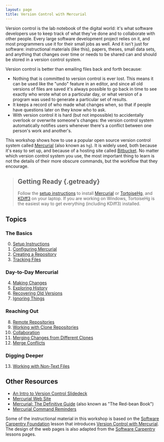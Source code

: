```yaml
---
layout: page
title: Version Control with Mercurial
---
```

Version control is the lab notebook of the digital world:
it's what software developers use to keep track of what they've done and to collaborate with other people.
Every large software development project relies on it,
and most programmers use it for their small jobs as well.
And it isn't just for software:
instructional materials (like this),
papers,
theses,
small data sets,
and anything that changes over time or needs to be shared can and should be stored in a version control system.

Version control is better than emailing files back and forth because:

*   Nothing that is committed to version control is ever lost.
    This means it can be used like the "undo" feature in an editor,
    and since all old versions of files are saved it's always possible to go back in time to see exactly who wrote what on a particular day,
    or what version of a program was used to generate a particular set of results.
*   It keeps a record of who made what changes when,
    so that if people have questions later on they know who to ask.
*   With version control it is hard (but not impossible) to accidentally overlook or overwrite someone's changes:
    the version control system automatically notifies users whenever there's a conflict between one person's work and another's.

This workshop shows how to use a popular open source version control system called [Mercurial][mercurial] (also known as `hg`).
It is widely used,
both because it's easy to set up,
and because of a hosting site called [Bitbucket](http://bitbucket.org).
No matter which version control system you use,
the most important thing to learn is not the details of their more obscure commands,
but the workflow that they encourage.

[mercurial]: https://mercurial.selenic.com/


> ## Getting Ready {.getready}
>
> Follow the [setup instructions](setup.html) to install [Mercurial][mercurial] or [TortoiseHg](http://tortoisehg.bitbucket.org/),
> and [KDiff3](http://kdiff3.sourceforge.net/) on your laptop.
> If you are working on Windows,
> TortoiseHg is the easiest way to get everything (including KDiff3) installed.


## Topics

### The Basics
0. [Setup Instructions](00-setup.html)
1. [Configuring Mercurial](01-configuration.html)
2. [Creating a Repository](02-create-repo.html)
3. [Tracking Files](03-tracking.html)

### Day-to-Day Mercurial
4. [Making Changes](04-changes.html)
5. [Exploring History](05-history.html)
6. [Recovering Old Versions](06-revert.html)
7. [Ignoring Things](07-ignore.html)

### Reaching Out
8. [Remote Repositories](08-remote-repos.html)
9. [Working with Clone Repositories](09-repo-clones.html)
10. [Collaboration](10-collaboration.html)
11. [Merging Changes from Different Clones](11-merges.html)
12. [Merge Conflicts](12-conflicts.html)

### Digging Deeper
13. [Working with Non-Text Files](13-non-text.html)


## Other Resources

* [An Intro to Version Control Slidedeck](intro-slides.html)
* [Mercurial Web Site](https://mercurial.selenic.com/)
* [Mercurial: The Definitive Guide](http://hgbook.red-bean.com/) (also known as "The Red-bean Book")
* [Mercurial Command Reminders](commands.html)


Some of the instructional material in this workshop is based on the [Software Carpentry Foundation][swc] lesson that introduces [Version Control with Mercurial](http://swcarpentry.github.io/hg-novice/).
The design of the web pages is also adapted from the [Software Carpentry][swc] lessons pages.

[swc]: http://software-carpentry.org/
